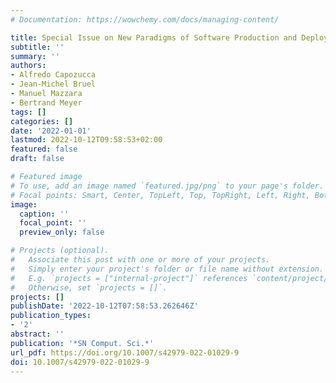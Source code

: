 ```yaml
---
# Documentation: https://wowchemy.com/docs/managing-content/

title: Special Issue on New Paradigms of Software Production and Deployment
subtitle: ''
summary: ''
authors:
- Alfredo Capozucca
- Jean-Michel Bruel
- Manuel Mazzara
- Bertrand Meyer
tags: []
categories: []
date: '2022-01-01'
lastmod: 2022-10-12T09:58:53+02:00
featured: false
draft: false

# Featured image
# To use, add an image named `featured.jpg/png` to your page's folder.
# Focal points: Smart, Center, TopLeft, Top, TopRight, Left, Right, BottomLeft, Bottom, BottomRight.
image:
  caption: ''
  focal_point: ''
  preview_only: false

# Projects (optional).
#   Associate this post with one or more of your projects.
#   Simply enter your project's folder or file name without extension.
#   E.g. `projects = ["internal-project"]` references `content/project/deep-learning/index.md`.
#   Otherwise, set `projects = []`.
projects: []
publishDate: '2022-10-12T07:58:53.262646Z'
publication_types:
- '2'
abstract: ''
publication: '*SN Comput. Sci.*'
url_pdf: https://doi.org/10.1007/s42979-022-01029-9
doi: 10.1007/s42979-022-01029-9
---
```

